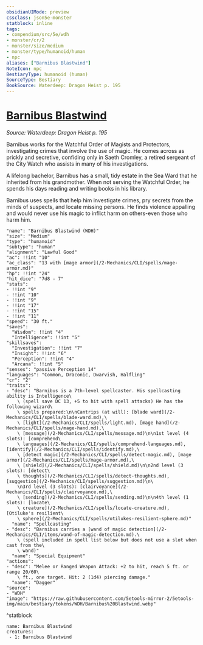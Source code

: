 ```yaml
---
obsidianUIMode: preview
cssclass: json5e-monster
statblock: inline
tags:
- compendium/src/5e/wdh
- monster/cr/2
- monster/size/medium
- monster/type/humanoid/human
- npc
aliases: ["Barnibus Blastwind"]
NoteIcon: npc
BestiaryType: humanoid (human)
SourceType: Bestiary
BookSource: Waterdeep: Dragon Heist p. 195
---
```

# [Barnibus Blastwind](2-Mechanics/CLI/bestiary/npc/barnibus-blastwind-wdh.md)
*Source: Waterdeep: Dragon Heist p. 195*  

Barnibus works for the Watchful Order of Magists and Protectors, investigating crimes that involve the use of magic. He comes across as prickly and secretive, confiding only in Saeth Cromley, a retired sergeant of the City Watch who assists in many of his investigations.

A lifelong bachelor, Barnibus has a small, tidy estate in the Sea Ward that he inherited from his grandmother. When not serving the Watchful Order, he spends his days reading and writing books in his library.

Barnibus uses spells that help him investigate crimes, pry secrets from the minds of suspects, and locate missing persons. He finds violence appalling and would never use his magic to inflict harm on others-even those who harm him.

```statblock
"name": "Barnibus Blastwind (WDH)"
"size": "Medium"
"type": "humanoid"
"subtype": "human"
"alignment": "Lawful Good"
"ac": !!int "10"
"ac_class": "13 with [mage armor](/2-Mechanics/CLI/spells/mage-armor.md)"
"hp": !!int "24"
"hit_dice": "7d8 - 7"
"stats":
- !!int "9"
- !!int "10"
- !!int "9"
- !!int "17"
- !!int "15"
- !!int "11"
"speed": "30 ft."
"saves":
  "Wisdom": !!int "4"
  "Intelligence": !!int "5"
"skillsaves":
  "Investigation": !!int "7"
  "Insight": !!int "6"
  "Perception": !!int "4"
  "Arcana": !!int "5"
"senses": "passive Perception 14"
"languages": "Common, Draconic, Dwarvish, Halfling"
"cr": "2"
"traits":
- "desc": "Barnibus is a 7th-level spellcaster. His spellcasting ability is Intelligence\
    \ (spell save DC 13, +5 to hit with spell attacks) He has the following wizard\
    \ spells prepared:\n\nCantrips (at will): [blade ward](/2-Mechanics/CLI/spells/blade-ward.md),\
    \ [light](/2-Mechanics/CLI/spells/light.md), [mage hand](/2-Mechanics/CLI/spells/mage-hand.md),\
    \ [message](/2-Mechanics/CLI/spells/message.md)\n\n1st level (4 slots): [comprehend\
    \ languages](/2-Mechanics/CLI/spells/comprehend-languages.md), [identify](/2-Mechanics/CLI/spells/identify.md),\
    \ [detect magic](/2-Mechanics/CLI/spells/detect-magic.md), [mage armor](/2-Mechanics/CLI/spells/mage-armor.md),\
    \ [shield](/2-Mechanics/CLI/spells/shield.md)\n\n2nd level (3 slots): [detect\
    \ thoughts](/2-Mechanics/CLI/spells/detect-thoughts.md), [suggestion](/2-Mechanics/CLI/spells/suggestion.md)\n\
    \n3rd level (3 slots): [clairvoyance](/2-Mechanics/CLI/spells/clairvoyance.md),\
    \ [sending](/2-Mechanics/CLI/spells/sending.md)\n\n4th level (1 slots): [locate\
    \ creature](/2-Mechanics/CLI/spells/locate-creature.md), [Otiluke's resilient\
    \ sphere](/2-Mechanics/CLI/spells/otilukes-resilient-sphere.md)"
  "name": "Spellcasting"
- "desc": "Barnibus carries a [wand of magic detection](/2-Mechanics/CLI/items/wand-of-magic-detection.md).\
    \ (spell included in spell list below but does not use a slot when cast from the\
    \ wand)"
  "name": "Special Equipment"
"actions":
- "desc": "Melee or Ranged Weapon Attack: +2 to hit, reach 5 ft. or range 20/60\
    \ ft., one target. Hit: 2 (1d4) piercing damage."
  "name": "Dagger"
"source":
- "WDH"
"image": "https://raw.githubusercontent.com/5etools-mirror-2/5etools-img/main/bestiary/tokens/WDH/Barnibus%20Blastwind.webp"
```
^statblock

```encounter-table
name: Barnibus Blastwind
creatures:
 - 1: Barnibus Blastwind
```